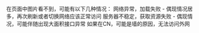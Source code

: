 在页面中图片看不到，可能有以下几种情况：
网络异常，加载失败 - 偶现情况居多，再次刷新或者切换网络应该正常访问
服务器不稳定，获取资源失败 - 偶现情况，可能伴随出现大面积接口异常
如果在CN，可能是墙的原因，无法访问外网
